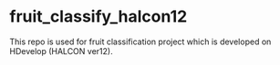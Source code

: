 # fruit_classify_halcon12
This repo is used for fruit classification project which is developed on HDevelop (HALCON ver12).
